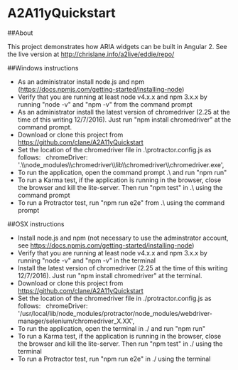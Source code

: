 # A2A11yQuickstart

##About 

This project demonstrates how ARIA widgets can be built in Angular 2. See the live version at http://chrislane.info/a2live/eddie/repo/

##Windows instructions

 * As an administrator install node.js and npm (https://docs.npmjs.com/getting-started/installing-node)
 * Verify that you are running at least node v4.x.x and npm 3.x.x by running "node -v" and "npm -v" from the command prompt
 * As an administrator install the latest version of chromedriver (2.25 at the time of this writing 12/7/2016). Just run "npm install chromedriver" at the command prompt.
 * Download or clone this project from https://github.com/clane/A2A11yQuickstart
 * Set the location of the chromedriver file in .\protractor.config.js as follows:  
  chromeDriver: '.\\\\node_modules\\\\chromedriver\\\\lib\\\\chromedriver\\\\chromedriver.exe',
 * To run the application, open the command prompt .\ and run "npm run"
 * To run a Karma test, if the application is running in the browser, close the browser and kill the lite-server. Then run "npm test" in .\ using the command prompt
 * To run a Protractor test, run "npm run e2e" from .\ using the command prompt

##OSX instructions

 * Install node.js and npm (not necessary to use the adminstrator account, see https://docs.npmjs.com/getting-started/installing-node)
 * Verify that you are running at least node v4.x.x and npm 3.x.x by running "node -v" and "npm -v" in the terminal
 * Install the latest version of chromedriver (2.25 at the time of this writing 12/7/2016). Just run "npm install chromedriver" at the terminal.
 * Download or clone this project from https://github.com/clane/A2A11yQuickstart
 * Set the location of the chromedriver file in ./protractor.config.js as follows:  
 chromeDriver: '/usr/local/lib/node_modules/protractor/node_modules/webdriver-manager/selenium/chromedriver_X.XX',
 * To run the application, open the terminal in ./ and run "npm run" 
 * To run a Karma test, if the application is running in the browser, close the browser and kill the lite-server. Then run "npm test" in ./ using the terminal
 * To run a Protractor test, run "npm run e2e" in ./ using the terminal






